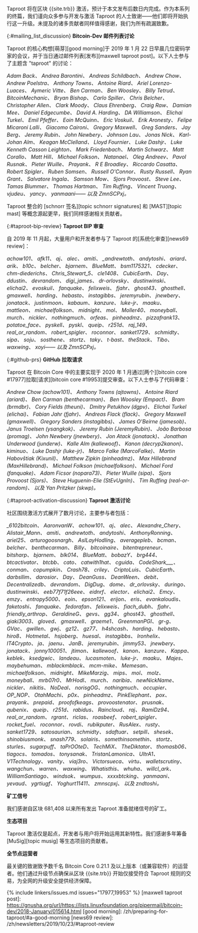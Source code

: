 Taproot 将在区块 {{site.trb}} 激活，预计于本文发布后数日内完成。作为本系列的终篇，我们谨向众多参与开发与激活 Taproot 的人士致谢——他们即将开始执行这一升级。未提及的诸多贡献者同样值得感谢，我们为所有疏漏致歉。

{:#mailing_list_discussion}
**Bitcoin-Dev 邮件列表讨论**

Taproot 的核心构想[萌芽][good morning]于 2019 年 1 月 22 日早晨几位密码学家的会议，并于当日通过邮件列表[发布][maxwell taproot post]。以下人士参与了主题含 "taproot" 的讨论：

<i>
Adam Back、
Andrea Barontini、
Andreas Schildbach、
Andrew Chow、
Andrew Poelstra、
Anthony Towns、
Antoine Riard、
Ariel Lorenzo-Luaces、
Aymeric Vitte、
Ben Carman、
Ben Woosley、
Billy Tetrud、
BitcoinMechanic、
Bryan Bishop、
Carlo Spiller、
Chris Belcher、
Christopher Allen、
Clark Moody、
Claus Ehrenberg、
Craig Raw、
Damian Mee、
Daniel Edgecumbe、
David A. Harding、
DA Williamson、
Elichai Turkel、
Emil Pfeffer、
Eoin McQuinn、
Eric Voskuil、
Erik Aronesty、
Felipe Micaroni Lalli、
Giacomo Caironi、
Gregory Maxwell、
Greg Sanders、
Jay Berg、
Jeremy Rubin、
John Newbery、
Johnson Lau、
Jonas Nick、
Karl-Johan Alm、
Keagan McClelland、
Lloyd Fournier、
Luke Dashjr、
Luke Kenneth Casson Leighton、
Mark Friedenbach、
Martin Schwarz、
Matt Corallo、
Matt Hill、
Michael Folkson、
Natanael、
Oleg Andreev、
Pavol Rusnak、
Pieter Wuille、
Prayank、
R E Broadley、
Riccardo Casatta、
Robert Spigler、
Ruben Somsen、
Russell O'Connor、
Rusty Russell、
Ryan Grant、
Salvatore Ingala、
Samson Mow、
Sjors Provoost、
Steve Lee、
Tamas Blummer、
Thomas Hartman、
Tim Ruffing、
Vincent Truong、
vjudeu、
yancy、
yanmaani——
以及
ZmnSCPxj。
</i>

Taproot 整合的 [schnorr 签名][topic schnorr signatures] 和 [MAST][topic mast] 等概念源起更早，我们同样感谢相关贡献者。

{:#taproot-bip-review}
**Taproot BIP 审查**

自 2019 年 11 月起，大量用户和开发者参与了 Taproot 的[系统化审查][news69 review]：

<i>
achow101、
afk11、
aj、
alec、
amiti、
_andrewtoth、
andytoshi、
ariard、
arik、
b10c、
belcher、
bjarnem、
BlueMatt、
bsm1175321、
cdecker、
chm-diederichs、
Chris_Stewart_5、
cle1408、
CubicEarth、
Day、
ddustin、
devrandom、
digi_james、
dr-orlovsky、
dustinwinski、
elichai2、
evoskuil、
fanquake、
felixweis、
fjahr、
ghost43、
ghosthell、
gmaxwell、
harding、
hebasto、
instagibbs、
jeremyrubin、
jnewbery、
jonatack、
justinmoon、
kabaum、
kanzure、
luke-jr、
maaku、
mattleon、
michaelfolkson、
midnight、
mol、
Moller40、
moneyball、
murch、
nickler、
nothingmuch、
orfeas、
pinheadmz、
pizzafrank13、
potatoe_face、
pyskell、
pyskl、
queip、
r251d、
raj_149、
real_or_random、
robert_spigler、
roconnor、
sanket1729、
schmidty、
sipa、
soju、
sosthene、
stortz、
taky、
t-bast、
theStack、
Tibo、
waxwing、
xoyi——
以及
ZmnSCPxj。
</i>

{:#github-prs}
**GitHub 拉取请求**

Taproot 在 Bitcoin Core 中的主要实现于 2020 年 1 月通过[两个][bitcoin core #17977]拉取[请求][bitcoin core #19953]提交审查。以下人士参与了代码审查：

<i>
Andrew Chow (achow101)、
Anthony Towns (ajtowns)、
Antoine Riard (ariard)、
Ben Carman (benthecarman)、
Ben Woosley (Empact)、
Bram (brmdbr)、
Cory Fields (theuni)、
Dmitry Petukhov (dgpv)、
Elichai Turkel (elichai)、
Fabian Jahr (fjahr)、
Andreas Flack (flack)、
Gregory Maxwell (gmaxwell)、
Gregory Sanders (instagibbs)、
James O'Beirne (jamesob)、
Janus Troelsen (ysangkok)、
Jeremy Rubin (JeremyRubin)、
João Barbosa (promag)、
John Newbery (jnewbery)、
Jon Atack (jonatack)、
Jonathan Underwood (junderw)、
Kalle Alm (kallewoof)、
Kanon (decryp2kanon)、
kiminuo、
Luke Dashjr (luke-jr)、
Marco Falke (MarcoFalke)、
Martin Habovštiak (Kixunil)、
Matthew Zipkin (pinheadmz)、
Max Hillebrand (MaxHillebrand)、
Michael Folkson (michaelfolkson)、
Michael Ford (fanquake)、
Adam Ficsor (nopara73)、
Pieter Wuille (sipa)、
Sjors Provoost (Sjors)、
Steve Huguenin-Elie (StEvUgnIn)、
Tim Ruffing (real-or-random)、
以及
Yan Pritzker (skwp)。
</i>

{:#taproot-activation-discussion}
**Taproot 激活讨论**

社区围绕激活方式展开了数月讨论，主要参与者包括：

<i>
_6102bitcoin、
AaronvanW、
achow101、
aj、
alec、
Alexandre_Chery、
Alistair_Mann、
amiti、
andrewtoth、
andytoshi、
AnthonyRonning、
ariel25、
arturogoosnargh、
AsILayHodling、
averagepleb、
bcman、
belcher、
benthecarman、
Billy、
bitcoinaire、
bitentrepreneur、
bitsharp、
bjarnem、
blk014、
BlueMatt、
bobazY、
brg444、
btcactivator、
btcbb、
cato、
catwith1hat、
cguida、
CodeShark___、
conman、
copumpkin、
Crash78、
criley、
CriptoLuis、
CubicEarth、
darbsllim、
darosior、
Day、
DeanGuss、
DeanWeen、
debit、
Decentralizedb、
devrandom、
DigDug、
dome、
dr_orlovsky、
duringo、
dustinwinski、
eeb77f71f26eee、
eidnrf、
elector、
elichai2、
Emcy、
emzy、
entropy5000、
eoin、
epson121、
erijon、
eris、
evankaloudis、
faketoshi、
fanquake、
fedorafan、
felixweis、
fiach_dubh、
fjahr、
friendly_arthrop、
GeraldineG、
gevs、
gg34、
ghost43、
ghosthell、
giaki3003、
gloved、
gmaxwell、
graeme1、
GreenmanPGI、
gr-g、
GVac、
gwillen、
gwj、
gz12、
gz77、
h4shcash、
harding、
hebasto、
hiro8、
Hotmetal、
hsjoberg、
huesal、
instagibbs、
Ironhelix、
IT4Crypto、
ja、
jaenu、
JanB、
jeremyrubin、
jimmy53、
jnewbery、
jonatack、
jonny100051、
jtimon、
kallewoof、
kanon、
kanzure、
Kappa、
keblek、
ksedgwic、
landeau、
lucasmoten、
luke-jr、
maaku、
Majes、
maybehuman、
mblackmblack、
mcm-mike、
Memesan、
michaelfolkson、
midnight、
MikeMarzig、
mips、
mol、
molz、
moneyball、
mrb07r0、
MrHodl、
murch、
naribia、
newNickName、
nickler、
nikitis、
NoDeal、
norisgOG、
nothingmuch、
occupier、
OP_NOP、
OtahMachi、
p0x、
pinheadmz、
PinkElephant、
pox、
prayank、
prepaid、
proofofkeags、
provoostenator、
prusnak、
qubenix、
queip、
r251d、
rabidus、
Raincloud、
raj、
RamiDz94、
real_or_random、
rgrant、
riclas、
roasbeef、
robert_spigler、
rocket_fuel、
roconnor、
rovdi、
rubikputer、
RusAlex、
rusty、
sanket1729、
satosaurian、
schmidty、
sdaftuar、
setpill、
shesek、
shinobiusmonk、
snash779、
solairis、
somethinsomethin、
stortz、
sturles、
sugarpuff、
taPrOOteD、
TechMiX、
TheDiktator、
thomasb06、
tiagocs、
tomados、
tonysanak、
TristanLamonica、
UltrA1、
V1Technology、
vanity、
viaj3ro、
Victorsueca、
virtu、
walletscrutiny、
wangchun、
warren、
waxwing、
Whatisthis、
whuha、
willcl_ark、
WilliamSantiago、
windsok、
wumpus、
xxxxbtcking、
yanmaani、
yevaud、
ygrtiugf、
Yoghurt11411、
zmnscpxj、
以及
zndtoshi。
</i>

**矿工信号**

我们感谢自区块 681,408 以来所有发出 Taproot 准备就绪信号的矿工。

**生态项目**

Taproot 激活仅是起点，开发者与用户将开始运用其新特性。我们感谢多年筹备 [MuSig][topic musig] 等生态项目的贡献者。

**全节点运营者**

最关键的致谢致予数千名 Bitcoin Core 0.21.1 及以上版本（或兼容软件）的运营者。他们通过升级节点确保从区块 {{site.trb}} 开始仅接受符合 Taproot 规则的交易，为全网的升级安全提供经济保障。

{% include linkers/issues.md issues="17977,19953" %}
[maxwell taproot post]: https://gnusha.org/url/https://lists.linuxfoundation.org/pipermail/bitcoin-dev/2018-January/015614.html
[good morning]: /zh/preparing-for-taproot/#a-good-morning
[news69 review]: /zh/newsletters/2019/10/23/#taproot-review

